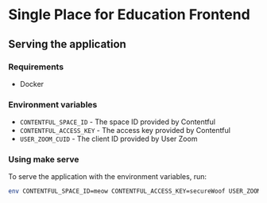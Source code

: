 # Single Place for Education Frontend

## Serving the application

### Requirements

- Docker

### Environment variables

- `CONTENTFUL_SPACE_ID` - The space ID provided by Contentful
- `CONTENTFUL_ACCESS_KEY` - The access key provided by Contentful
- `USER_ZOOM_CUID` - The client ID provided by User Zoom

### Using make serve

To serve the application with the environment variables, run:

```bash
env CONTENTFUL_SPACE_ID=meow CONTENTFUL_ACCESS_KEY=secureWoof USER_ZOOM_CUID=hoot make serve
```
